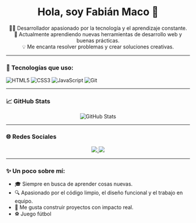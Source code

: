 <h1 align="center">Hola, soy Fabián Maco 👋</h1>

<p align="center">
  👨‍💻 Desarrollador apasionado por la tecnología y el aprendizaje constante.<br>
  🌱 Actualmente aprendiendo nuevas herramientas de desarrollo web y buenas prácticas.<br>
  💡 Me encanta resolver problemas y crear soluciones creativas.<br>
</p>

---

### 🚀 Tecnologías que uso:

![HTML5](https://img.shields.io/badge/HTML5-E34F26?style=for-the-badge&logo=html5&logoColor=white)
![CSS3](https://img.shields.io/badge/CSS3-1572B6?style=for-the-badge&logo=css3&logoColor=white)
![JavaScript](https://img.shields.io/badge/JavaScript-F7DF1E?style=for-the-badge&logo=javascript&logoColor=black)
![Git](https://img.shields.io/badge/Git-F05032?style=for-the-badge&logo=git&logoColor=white)

---

### 📈 GitHub Stats

<p align="center">
  <img src="https://github-readme-stats.vercel.app/api?username=Fabii4n05&show_icons=true&theme=tokyonight" alt="GitHub Stats">
</p>

---

### 🌐 Redes Sociales

<p align="center">
  <a href="https://www.instagram.com/fabian05maco" target="_blank">
    <img src="https://img.shields.io/badge/Instagram-E4405F?style=for-the-badge&logo=instagram&logoColor=white" />
  </a>
  <a href="[https://www.facebook.com/](https://www.facebook.com/Fabi4n.Maco?locale=es_LA)" target="_blank">
    <img src="https://img.shields.io/badge/Facebook-1877F2?style=for-the-badge&logo=facebook&logoColor=white" />
  </a>
</p>

---

### ✨ Un poco sobre mí:

- 🎓 Siempre en busca de aprender cosas nuevas.
- 🔍 Apasionado por el código limpio, el diseño funcional y el trabajo en equipo.
- 🎯 Me gusta construir proyectos con impacto real.
- ⚽ Juego fútbol
